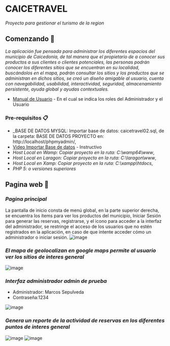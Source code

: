 # CAICETRAVEL

_Proyecto para gestionar el turismo de la region_

## Comenzando 🚀

_La aplicación fue pensada para administrar los diferentes espacios del municipio de Caicedonia, de tal manera que el propietario de a conocer sus productos a sus clientes o clientes potenciales, las personas podrán conocer los diferentes sitios que se encuentran en su localidad, buscándolos en el mapa, podrán consultar los sitios y los productos que se administran en dichos sitios, se creó un diseño amigable al usuario, cuenta con navegabilidad, usabilidad, interactividad, seguridad, almacenamiento persistente, ayuda global y ayudas contextuales._

* [Manual de Usuario](https://docs.google.com/document/d/11ug_KFve2_7ij-igToq_wnqk2XA6-jiC/edit?usp=sharing&ouid=117342736453306308633&rtpof=true&sd=true) - En el cual se indica los roles del Administrador y el Usuario

### Pre-requisitos 📋

* _BASE DE DATOS MYSQL: Importar base de datos: caicetravel02.sql, de la carpeta: BASE DE DATOS PROYECTO en: http://localhost/phpmyadmin/,
* [Video Importar Base de datos](https://www.youtube.com/watch?v=z5-F9TomceQ) - Instructivo
* _Host Local en Wamp: Copiar proyecto en la ruta: C:\wamp64\www_,
* _Host Local en Laragon: Copiar proyecto en la ruta: C:\laragon\www_,
* _Host Local en Xamp: Copiar proyecto en la ruta: C:\xampp\htdocs_,
* _PHP 5: o versiones superiores_

## Pagina web 🔧

### _Pagina principal_

La pantalla de inicio consta de menú global, en la parte superior derecha, se encuentra los ítems para ver los productos del municipio, Iniciar Sesión para generar las reservas, registrarse, y el icono para acceder a la interfaz del administrador, se restringe el acceso de los usuarios que no estén registrados en la aplicación, en caso de que intente acceder cómo un administrador o iniciar sesión.
![image](https://user-images.githubusercontent.com/77336151/146145635-8b160c17-e618-4062-8041-724ad36dae1a.png)

### _El mapa de geolocalizan en google maps permite al usuario ver los sitios de interes general_
![image](https://user-images.githubusercontent.com/77336151/146145968-60e235c0-a426-4ca3-b4df-3a6237613106.png)

### _Interfaz administrador admin de prueba_

* Administrador: Marcos Sepulveda
* Contraseña:1234

![image](https://user-images.githubusercontent.com/77336151/146146146-cad1ab4a-c2c0-412c-b57a-42aab701404d.png)

### _Genera un reporte de la actividad de reservas en los diferentes puntos de interes general_
![image](https://user-images.githubusercontent.com/77336151/146146323-174b8a6e-5a24-4394-9366-4fefb69b2896.png)
![image](https://user-images.githubusercontent.com/77336151/146146419-12966a7a-dfc8-4af4-b5d5-a94d73bc6ba3.png)


